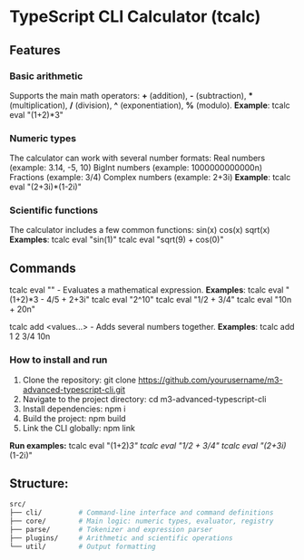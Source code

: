 # TypeScript CLI Calculator (tcalc)


## Features

### Basic arithmetic
Supports the main math operators:
**+** (addition), **-** (subtraction), **\*** (multiplication), **/** (division), **^** (exponentiation), **%** (modulo).
**Example**: 
tcalc eval "(1+2)*3"

### Numeric types
The calculator can work with several number formats:
Real numbers (example: 3.14, -5, 10)
BigInt numbers (example: 1000000000000n)
Fractions (example: 3/4)
Complex numbers (example: 2+3i)
**Example**:
tcalc eval "(2+3i)*(1-2i)"

### Scientific functions
The calculator includes a few common functions:
sin(x)
cos(x)
sqrt(x)
**Examples**:
tcalc eval "sin(1)"
tcalc eval "sqrt(9) + cos(0)"

## Commands

tcalc eval "<expression>" - Evaluates a mathematical expression.
**Examples**:
tcalc eval "(1+2)*3 - 4/5 + 2+3i"
tcalc eval "2^10"
tcalc eval "1/2 + 3/4"
tcalc eval "10n + 20n"

tcalc add <values...> - Adds several numbers together.
**Examples**:
tcalc add 1 2 3/4 10n

### How to install and run

1. Clone the repository:
git clone https://github.com/yourusername/m3-advanced-typescript-cli.git
2. Navigate to the project directory:
cd m3-advanced-typescript-cli
3. Install dependencies:
npm i
4. Build the project:
npm build
5. Link the CLI globally:
npm link

**Run examples:**
tcalc eval "(1+2)*3"
tcalc eval "1/2 + 3/4"
tcalc eval "(2+3i)*(1-2i)"


## Structure:
```bash
src/
├── cli/         # Command-line interface and command definitions
├── core/        # Main logic: numeric types, evaluator, registry
├── parse/       # Tokenizer and expression parser
├── plugins/     # Arithmetic and scientific operations
└── util/        # Output formatting
```